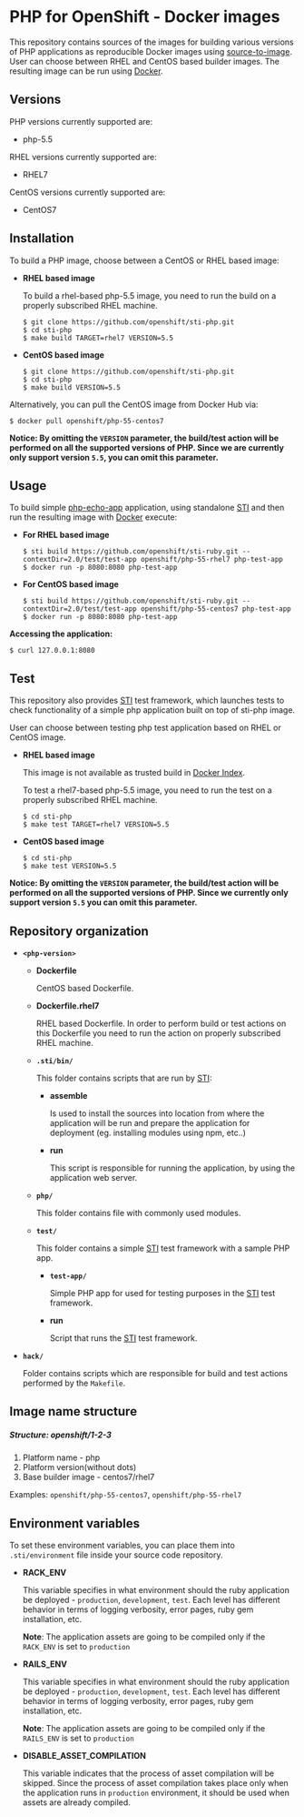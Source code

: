 PHP for OpenShift - Docker images
========================================

This repository contains sources of the images for building various versions
of PHP applications as reproducible Docker images using
[source-to-image](https://github.com/openshift/source-to-image).
User can choose between RHEL and CentOS based builder images.
The resulting image can be run using [Docker](http://docker.io).


Versions
---------------
PHP versions currently supported are:
* php-5.5

RHEL versions currently supported are:
* RHEL7

CentOS versions currently supported are:
* CentOS7


Installation
---------------
To build a PHP image, choose between a CentOS or RHEL based image:
*  **RHEL based image**

    To build a rhel-based php-5.5 image, you need to run the build on a properly
    subscribed RHEL machine.

    ```
    $ git clone https://github.com/openshift/sti-php.git
    $ cd sti-php
    $ make build TARGET=rhel7 VERSION=5.5
    ```

*  **CentOS based image**
    ```
    $ git clone https://github.com/openshift/sti-php.git
    $ cd sti-php
    $ make build VERSION=5.5
    ```

Alternatively, you can pull the CentOS image from Docker Hub via:
    
    $ docker pull openshift/php-55-centos7

**Notice: By omitting the `VERSION` parameter, the build/test action will be performed
on all the supported versions of PHP. Since we are currently only support version `5.5`,
you can omit this parameter.**


Usage
---------------------
To build simple [php-echo-app](https://github.com/openshift/sti-ruby/tree/master/2.0/test/test-app) application,
using standalone [STI](https://github.com/openshift/source-to-image) and then run the
resulting image with [Docker](http://docker.io) execute:

*  **For RHEL based image**
    ```
    $ sti build https://github.com/openshift/sti-ruby.git --contextDir=2.0/test/test-app openshift/php-55-rhel7 php-test-app
    $ docker run -p 8080:8080 php-test-app
    ```

*  **For CentOS based image**
    ```
    $ sti build https://github.com/openshift/sti-ruby.git --contextDir=2.0/test/test-app openshift/php-55-centos7 php-test-app
    $ docker run -p 8080:8080 php-test-app
    ```

**Accessing the application:**
```
$ curl 127.0.0.1:8080
```


Test
---------------------
This repository also provides [STI](https://github.com/openshift/source-to-image) test framework,
which launches tests to check functionality of a simple php application built on top of sti-php image.

User can choose between testing php test application based on RHEL or CentOS image.

*  **RHEL based image**

    This image is not available as trusted build in [Docker Index](https://index.docker.io).

    To test a rhel7-based php-5.5 image, you need to run the test on a properly
    subscribed RHEL machine.

    ```
    $ cd sti-php
    $ make test TARGET=rhel7 VERSION=5.5
    ```

*  **CentOS based image**

    ```
    $ cd sti-php
    $ make test VERSION=5.5
    ```

**Notice: By omitting the `VERSION` parameter, the build/test action will be performed
on all the supported versions of PHP. Since we currently only support version `5.5`
you can omit this parameter.**


Repository organization
------------------------
* **`<php-version>`**

    * **Dockerfile**

        CentOS based Dockerfile.

    * **Dockerfile.rhel7**

        RHEL based Dockerfile. In order to perform build or test actions on this
        Dockerfile you need to run the action on properly subscribed RHEL machine.

    * **`.sti/bin/`**

        This folder contains scripts that are run by [STI](https://github.com/openshift/source-to-image):

        *   **assemble**

            Is used to install the sources into location from where the application
            will be run and prepare the application for deployment (eg. installing
            modules using npm, etc..)

        *   **run**

            This script is responsible for running the application, by using the
            application web server.

    * **`php/`**

        This folder contains file with commonly used modules.

    * **`test/`**

        This folder contains a simple [STI](https://github.com/openshift/source-to-image)
        test framework with a sample PHP app.

        * **`test-app/`**

            Simple PHP app for used for testing purposes in the [STI](https://github.com/openshift/source-to-image) test framework.

        * **run**

            Script that runs the [STI](https://github.com/openshift/source-to-image) test framework.

* **`hack/`**

    Folder contains scripts which are responsible for build and test actions performed by the `Makefile`.

Image name structure
------------------------
##### Structure: openshift/1-2-3

1. Platform name - php
2. Platform version(without dots)
3. Base builder image - centos7/rhel7

Examples: `openshift/php-55-centos7`, `openshift/php-55-rhel7`

Environment variables
---------------------

To set these environment variables, you can place them into `.sti/environment`
file inside your source code repository.

* **RACK_ENV**

    This variable specifies in what environment should the ruby application be deployed - `production`, `development`, `test`.
    Each level has different behavior in terms of logging verbosity, error pages, ruby gem installation, etc.

    **Note**: The application assets are going to be compiled only if the `RACK_ENV` is set to `production`

* **RAILS_ENV**

    This variable specifies in what environment should the ruby application be deployed - `production`, `development`, `test`.
    Each level has different behavior in terms of logging verbosity, error pages, ruby gem installation, etc.

    **Note**: The application assets are going to be compiled only if the `RAILS_ENV` is set to `production`

* **DISABLE_ASSET_COMPILATION**

    This variable indicates that the process of asset compilation will be skipped. Since the process of asset compilation
    takes place only when the application runs in `production` environment, it should be used when assets are already compiled.

